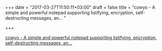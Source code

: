 +++
date = "2017-03-27T11:50:11+03:00"
draft = false
title = "cowyo - A simple and powerful notepad supporting listifying, encryption, self-destructing messages, an... "

+++

<p><a href="https://t.co/K5fLR3BXOn">cowyo - A simple and powerful notepad supporting listifying, encryption, self-destructing messages, an... </a></p>